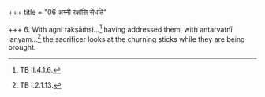 +++
title = "06 अग्नी रक्षांसि सेधति"

+++
6. With agni rakṣāṁsi...[^1] having addressed them, with antarvatnī janyam...[^2] the sacrificer looks at the churning sticks while they are being brought.  

[^1]: TB II.4.1.6.  

[^2]: TB I.2.1.13.  
